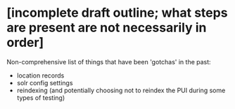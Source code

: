 # [incomplete draft outline; what steps are present are not necessarily in order]

Non-comprehensive list of things that have been 'gotchas' in the past:

- location records
- solr config settings
- reindexing (and potentially choosing not to reindex the PUI during some types of testing)
